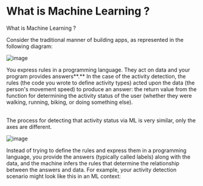 # What is Machine Learning ?
What is Machine Learning ?

Consider the traditional manner of building apps, as represented in the following diagram:

![image](https://user-images.githubusercontent.com/51197053/141085516-fac5c57f-1e4d-4ec2-aef5-18bdf331920f.png)

<text>
You express rules in a programming language. They act on data and your program provides answers**.** In the case of the activity detection, the rules (the code you wrote to define activity types) acted upon the data (the person's movement speed) to produce an answer: the return value from the function for determining the activity status of the user (whether they were walking, running, biking, or doing something else).
</text>  
<br><br>
<p>The process for detecting that activity status via ML is very similar, only the axes are different.</p>

![image](https://user-images.githubusercontent.com/51197053/141086128-e4c6d9f1-247a-4410-a941-bef9f434ca7e.png)

<text>Instead of trying to define the rules and express them in a programming language, you provide the answers (typically called labels) along with the data, and the machine infers the rules that determine the relationship between the answers and data. For example, your activity detection scenario might look like this in an ML context:</text>
